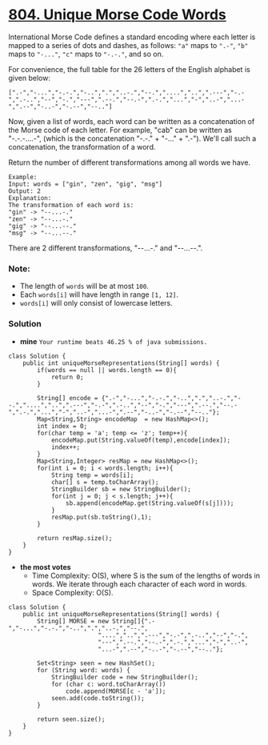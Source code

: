 # [804. Unique Morse Code Words](https://leetcode.com/problems/unique-morse-code-words/description/)

International Morse Code defines a standard encoding where each letter is mapped to a series of dots and dashes, as follows: `"a"` maps to `".-"`, `"b"` maps to `"-..."`, `"c"` maps to `"-.-."`, and so on.

For convenience, the full table for the 26 letters of the English alphabet is given below:

    [".-","-...","-.-.","-..",".","..-.","--.","....","..",".---","-.-",".-..","--","-.","---",".--.","--.-",".-.","...","-","..-","...-",".--","-..-","-.--","--.."]
Now, given a list of words, each word can be written as a concatenation of the Morse code of each letter. For example, "cab" can be written as "-.-.-....-", (which is the concatenation "-.-." + "-..." + ".-"). We'll call such a concatenation, the transformation of a word.

Return the number of different transformations among all words we have.

    Example:
    Input: words = ["gin", "zen", "gig", "msg"]
    Output: 2
    Explanation: 
    The transformation of each word is:
    "gin" -> "--...-."
    "zen" -> "--...-."
    "gig" -> "--...--."
    "msg" -> "--...--."

There are 2 different transformations, "--...-." and "--...--.".

### Note:
* The length of `words` will be at most `100`.
* Each `words[i]` will have length in range `[1, 12]`.
* `words[i]` will only consist of lowercase letters.

### Solution

* **mine** `Your runtime beats 46.25 % of java submissions.`
```
class Solution {
    public int uniqueMorseRepresentations(String[] words) {
        if(words == null || words.length == 0){
            return 0;
        }
        
        String[] encode = {".-","-...","-.-.","-..",".","..-.","--.","....","..",".---","-.-",".-..","--","-.","---",".--.","--.-",".-.","...","-","..-","...-",".--","-..-","-.--","--.."};
        Map<String,String> encodeMap  = new HashMap<>();
        int index = 0;
        for(char temp = 'a'; temp <= 'z'; temp++){
            encodeMap.put(String.valueOf(temp),encode[index]);
            index++;
        }
        Map<String,Integer> resMap = new HashMap<>();
        for(int i = 0; i < words.length; i++){
            String temp = words[i];
            char[] s = temp.toCharArray();
            StringBuilder sb = new StringBuilder();
            for(int j = 0; j < s.length; j++){
                sb.append(encodeMap.get(String.valueOf(s[j])));
            }
            resMap.put(sb.toString(),1);
        }
        
        return resMap.size();
    }
}
```

* **the most votes**
    * Time Complexity: O(S), where S is the sum of the lengths of words in words. We iterate through each character of each word in words.
    * Space Complexity: O(S).
```
class Solution {
    public int uniqueMorseRepresentations(String[] words) {
        String[] MORSE = new String[]{".-","-...","-.-.","-..",".","..-.","--.",
                         "....","..",".---","-.-",".-..","--","-.",
                         "---",".--.","--.-",".-.","...","-","..-",
                         "...-",".--","-..-","-.--","--.."};

        Set<String> seen = new HashSet();
        for (String word: words) {
            StringBuilder code = new StringBuilder();
            for (char c: word.toCharArray())
                code.append(MORSE[c - 'a']);
            seen.add(code.toString());
        }

        return seen.size();
    }
}
```

